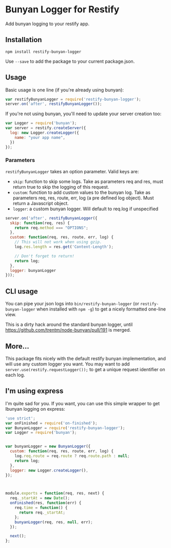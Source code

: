 Bunyan Logger for Restify
=========================

Add bunyan logging to your restify app.

## Installation
```
npm install restify-bunyan-logger
```

Use `--save` to add the package to your current package.json.

## Usage
Basic usage is one line (if you're already using bunyan):

```js
var restifyBunyanLogger = require('restify-bunyan-logger');
server.on('after', restifyBunyanLogger());
```

If you're not using bunyan, you'll need to update your server creation too:

```js
var Logger = require('bunyan');
var server = restify.createServer({
  log: new Logger.createLogger({
    name: "your app name",
  })
});
```


### Parameters
`restifyBunyanLogger` takes an option parameter. Valid keys are:

* `skip`: function to skip some logs. Take as parameters req and res, must return true to skip the logging of this request.
* `custom`: function to add custom values to the bunyan log. Take as parameters req, res, route, err, log (a pre defined log object). Must return a Javascript object.
* `logger`: a custom bunyan logger. Will default to req.log if unspecified

```js
server.on('after', restifyBunyanLogger({
  skip: function(req, res) {
    return req.method === "OPTIONS";
  },
  custom: function(req, res, route, err, log) {
    // This will not work when using gzip.
    log.res.length = res.get('Content-Length');

    // Don't forget to return!
    return log;
  },
  logger: bunyanLogger
}));
```

## CLI usage
You can pipe your json logs into `bin/restify-bunyan-logger` (or `restify-bunyan-logger` when installed with `npm -g`) to get a nicely formatted one-line view.

This is a dirty hack around the standard bunyan logger, until https://github.com/trentm/node-bunyan/pull/191 is merged.

## More...
This package fits nicely with the default restify bunyan implementation, and will use any custom logger you want.
You may want to add `server.use(restify.requestLogger());` to get a unique request identifier on each log.

## I'm using express
I'm quite sad for you. If you want, you can use this simple wrapper to get lbunyan logging on express:

```js
'use strict';
var onFinished = require('on-finished');
var BunyanLogger = require('restify-bunyan-logger');
var Logger = require('bunyan');


var bunyanLogger = new BunyanLogger({
  custom: function(req, res, route, err, log) {
    log.req.route = req.route ? req.route.path : null;
    return log;
  },
  logger: new Logger.createLogger(),
});



module.exports = function(req, res, next) {
  req._startAt = new Date();
  onFinished(res, function(err) {
    req.time = function() {
      return req._startAt;
    };
    bunyanLogger(req, res, null, err);
  });

  next();
};
```
